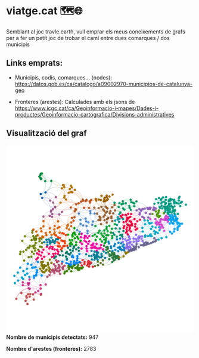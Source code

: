 # viatge.cat 🗺️🌐
Semblant al joc travle.earth, vull emprar els meus coneixements de grafs per a fer un petit joc de trobar el camí entre dues comarques / dos municipis

## Links emprats:

- Municipis, codis, comarques... (nodes):
https://datos.gob.es/ca/catalogo/a09002970-municipios-de-catalunya-geo

- Fronteres (arestes):
Calculades amb els jsons de https://www.icgc.cat/ca/Geoinformacio-i-mapes/Dades-i-productes/Geoinformacio-cartografica/Divisions-administratives

## Visualització del graf
![Logo](assets/catalunya_graf.png)
**Nombre de municipis detectats:** 947

**Nombre d'arestes (fronteres):** 2783
